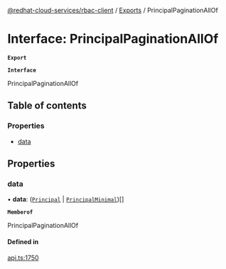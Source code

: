 [@redhat-cloud-services/rbac-client](../README.md) / [Exports](../modules.md) / PrincipalPaginationAllOf

# Interface: PrincipalPaginationAllOf

**`Export`**

**`Interface`**

PrincipalPaginationAllOf

## Table of contents

### Properties

- [data](PrincipalPaginationAllOf.md#data)

## Properties

### data

• **data**: ([`Principal`](Principal.md) \| [`PrincipalMinimal`](PrincipalMinimal.md))[]

**`Memberof`**

PrincipalPaginationAllOf

#### Defined in

[api.ts:1750](https://github.com/RedHatInsights/javascript-clients/blob/master/packages/rbac/api.ts#L1750)
